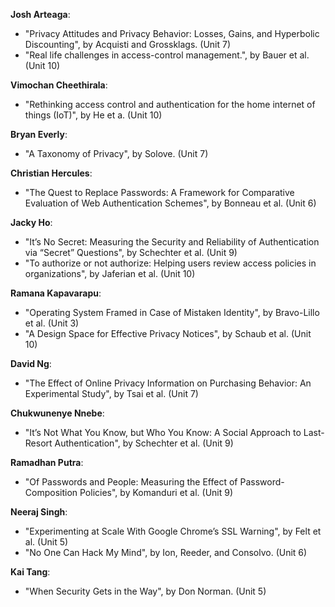 **Josh Arteaga**:
- "Privacy Attitudes and Privacy Behavior: Losses, Gains, and Hyperbolic Discounting", by Acquisti and Grossklags. (Unit 7)
- "Real life challenges in access-control management.", by Bauer et al. (Unit 10)

**Vimochan Cheethirala**:
- "Rethinking access control and authentication for the home internet of things (IoT)", by He et a. (Unit 10)

**Bryan Everly**:
- "A Taxonomy of Privacy", by Solove. (Unit 7)

**Christian Hercules**:
- "The Quest to Replace Passwords: A Framework for Comparative Evaluation of Web Authentication Schemes", by Bonneau et al. (Unit 6)

**Jacky Ho**:
- "It’s No Secret: Measuring the Security and Reliability of Authentication via “Secret” Questions", by Schechter et al. (Unit 9)
- "To authorize or not authorize: Helping users review access policies in organizations", by Jaferian et al. (Unit 10)

**Ramana Kapavarapu**:
- "Operating System Framed in Case of Mistaken Identity", by Bravo-Lillo et al. (Unit 3)
- "A Design Space for Effective Privacy Notices", by Schaub et al. (Unit 10)

**David Ng**:
- "The Effect of Online Privacy Information on Purchasing Behavior: An Experimental Study", by Tsai et al. (Unit 7)

**Chukwunenye Nnebe**:
- "It’s Not What You Know, but Who You Know: A Social Approach to Last-Resort Authentication", by Schechter et al. (Unit 9)

**Ramadhan Putra**:
- "Of Passwords and People: Measuring the Effect of Password-Composition Policies", by Komanduri et al. (Unit 9)

**Neeraj Singh**:
- "Experimenting at Scale With Google Chrome’s SSL Warning", by Felt et al. (Unit 5)
- "No One Can Hack My Mind", by Ion, Reeder, and Consolvo. (Unit 6)

**Kai Tang**:
- "When Security Gets in the Way", by Don Norman. (Unit 5)
